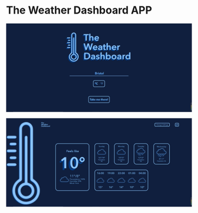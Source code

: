 # The Weather Dashboard APP
![The Weather Dashboard](/screenshots/p1.png?raw=true "The Weather Dashboard page1")

![The Weather Dashboard](/screenshots/p2.png?raw=true "The Weather Dashboard page2")
